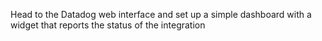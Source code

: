 Head to the Datadog web interface and set up a simple dashboard with a widget that reports the status of the integration
